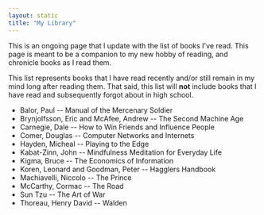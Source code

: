 ```yaml
---
layout: static
title: "My Library"
---
```


This is an ongoing page that I update with the list of books I've read.
This page is meant to be a companion to my new hobby of reading, and chronicle books as I read them.

This list represents books that I have read recently and/or still remain in my mind long after reading them.
That said, this list will **not** include books that I have read and subsequently forgot about in high school.

- Balor, Paul -- Manual of the Mercenary Soldier
- Brynjolfsson, Eric and McAfee, Andrew -- The Second Machine Age
- Carnegie, Dale -- How to Win Friends and Influence People
- Comer, Douglas -- Computer Networks and Internets
- Hayden, Micheal -- Playing to the Edge
- Kabat-Zinn, John -- Mindfulness Meditation for Everyday Life
- Kigma, Bruce -- The Economics of Information
- Koren, Leonard and Goodman, Peter -- Hagglers Handbook
- Machiavelli, Niccolo -- The Prince
- McCarthy, Cormac -- The Road
- Sun Tzu -- The Art of War
- Thoreau, Henry David -- Walden
